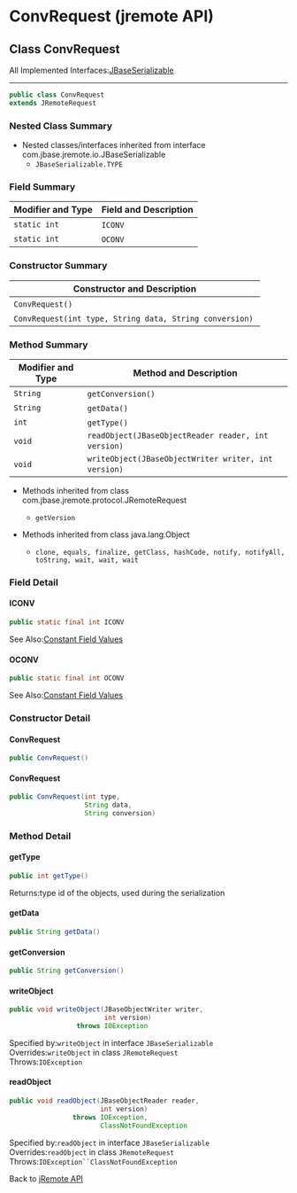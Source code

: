 # ConvRequest (jremote API)

<PageHeader />

## Class ConvRequest

All Implemented Interfaces:[JBaseSerializable](./../../io/jbaseserializable-(jremote-api) "interface in com.jbase.jremote.io")

* * *

```java
public class ConvRequest
extends JRemoteRequest
```

### Nested Class Summary

- Nested classes/interfaces inherited from interface com.jbase.jremote.io.JBaseSerializable
  - `JBaseSerializable.TYPE`

### Field Summary

| Modifier and Type | Field and Description |
| --- | --- |
| `static int` | `ICONV`  |
| `static int` | `OCONV`  |

### Constructor Summary

| Constructor and Description |
| --- |
| `ConvRequest()`  |
| `ConvRequest(int type, String data, String conversion)`  |

### Method Summary

| Modifier and Type | Method and Description |
| --- | --- |
| `String` | `getConversion()`  |
| `String` | `getData()`  |
| `int` | `getType()`  |
| `void` | `readObject(JBaseObjectReader reader, int version)`  |
| `void` | `writeObject(JBaseObjectWriter writer, int version)`  |

- Methods inherited from class com.jbase.jremote.protocol.JRemoteRequest
  - `getVersion`

- Methods inherited from class java.lang.Object
  - `clone, equals, finalize, getClass, hashCode, notify, notifyAll, toString, wait, wait, wait`

### Field Detail

#### ICONV

```java
public static final int ICONV
```

See Also:[Constant Field Values](./../../constant-field-values)

#### OCONV

```java
public static final int OCONV
```

See Also:[Constant Field Values](./../../constant-field-values)

### Constructor Detail

#### ConvRequest

```java
public ConvRequest()
```

#### ConvRequest

```java
public ConvRequest(int type,
                   String data,
                   String conversion)
```

### Method Detail

#### getType

```java
public int getType()
```

Returns:type id of the objects, used during the serialization

#### getData

```java
public String getData()
```

#### getConversion

```java
public String getConversion()
```

#### writeObject

```java
public void writeObject(JBaseObjectWriter writer,
                        int version)
                 throws IOException
```

Specified by:`writeObject` in interface `JBaseSerializable`  
Overrides:`writeObject` in class `JRemoteRequest`  
Throws:`IOException`

#### readObject

```java
public void readObject(JBaseObjectReader reader,
                       int version)
                throws IOException,
                       ClassNotFoundException
```

Specified by:`readObject` in interface `JBaseSerializable`  
Overrides:`readObject` in class `JRemoteRequest`  
Throws:`IOException``ClassNotFoundException`

Back to [jRemote API](./../../README.md)

<PageFooter />
